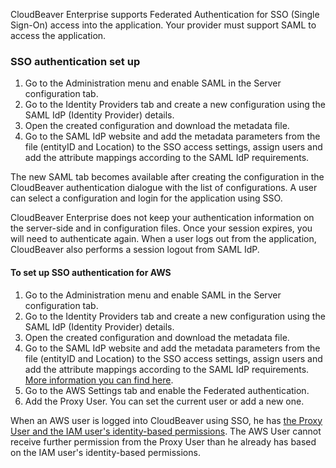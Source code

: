 CloudBeaver Enterprise supports Federated Authentication for SSO (Single Sign-On) access into the application. Your provider must support SAML to access the application.

### SSO authentication set up

1. Go to the Administration menu and enable SAML in the Server configuration tab.
2. Go to the Identity Providers tab and create a new configuration using the SAML IdP (Identity Provider) details.
3. Open the created configuration and download the metadata file.
4. Go to the SAML IdP website and add the metadata parameters from the file (entityID and Location) to the SSO access settings, assign users and add the attribute mappings according to the SAML IdP requirements. 

The new SAML tab becomes available after creating the configuration in the CloudBeaver authentication dialogue with the list of configurations. A user can select a configuration and login for the application using SSO.

CloudBeaver Enterprise does not keep your authentication information on the server-side and in configuration files.
Once your session expires, you will need to authenticate again. When a user logs out from the application, CloudBeaver also performs a session logout from SAML IdP.

#### To set up SSO authentication for AWS
1. Go to the Administration menu and enable SAML in the Server configuration tab.
2. Go to the Identity Providers tab and create a new configuration using the SAML IdP (Identity Provider) details.
3. Open the created configuration and download the metadata file.
4. Go to the SAML IdP website and add the metadata parameters from the file (entityID and Location) to the SSO access settings, assign users and add the attribute mappings according to the SAML IdP requirements. [More information you can find here](https://docs.aws.amazon.com/IAM/latest/UserGuide/id_roles_providers_create_saml_assertions.html).
5. Go to the AWS Settings tab and enable the Federated authentication.
6. Add the Proxy User. You can set the current user or add a new one. 

When an AWS user is logged into CloudBeaver using SSO, he has [the Proxy User and the IAM user's identity-based permissions](https://docs.aws.amazon.com/IAM/latest/UserGuide/id_credentials_temp_control-access_getfederationtoken.html). The AWS User cannot receive further permission from the Proxy User than he already has based on the IAM user's identity-based permissions.

